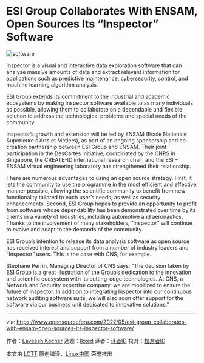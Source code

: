[#]: subject: "ESI Group Collaborates With ENSAM, Open Sources Its “Inspector” Software"
[#]: via: "https://www.opensourceforu.com/2022/05/esi-group-collaborates-with-ensam-open-sources-its-inspector-software/"
[#]: author: "Laveesh Kocher https://www.opensourceforu.com/author/laveesh-kocher/"
[#]: collector: "lkxed"
[#]: translator: " "
[#]: reviewer: " "
[#]: publisher: " "
[#]: url: " "

ESI Group Collaborates With ENSAM, Open Sources Its “Inspector” Software
======
![software][1]

Inspector is a visual and interactive data exploration software that can analyse massive amounts of data and extract relevant information for applications such as predictive maintenance, cybersecurity, control, and machine learning algorithm analysis.

ESI Group extends its commitment to the industrial and academic ecosystems by making Inspector software available to as many individuals as possible, allowing them to collaborate on a dependable and flexible solution to address the technological problems and special needs of the community.

Inspector’s growth and extension will be led by ENSAM (Ecole Nationale Supérieure d’Arts et Métiers), as part of an ongoing sponsorship and co-creation partnership between ESI Group and ENSAM. Their joint participation in the DesCartes initiative, coordinated by the CNRS in Singapore, the CREATE-ID international research chair, and the ESI – ENSAM virtual engineering laboratory has strengthened their relationship.

There are numerous advantages to using an open source strategy. First, it lets the community to use the programme in the most efficient and effective manner possible, allowing the scientific community to benefit from new functionality tailored to each user’s needs, as well as security enhancements. Second, ESI Group hopes to provide an opportunity to profit from software whose dependability has been demonstrated over time by its clients in a variety of industries, including automotive and aeronautics. Thanks to the involvement of many stakeholders, “Inspector” will continue to evolve and adapt to the demands of the community.

ESI Group’s intention to release its data analysis software as open source has received interest and support from a number of industry leaders and “Inspector” users. This is the case with CNS, for example.

Stephane Perrin, Managing Director of CNS says: “The decision taken by ESI Group is a great illustration of the Group’s dedication to the innovation and scientific ecosystem with its cutting-edge technologies. At CNS, a Network and Security expertise company, we are mobilized to ensure the future of Inspector. In addition to integrating Inspector into our continuous network auditing software suite, we will also soon offer support for the software via our business unit dedicated to innovative solutions.”

--------------------------------------------------------------------------------

via: https://www.opensourceforu.com/2022/05/esi-group-collaborates-with-ensam-open-sources-its-inspector-software/

作者：[Laveesh Kocher][a]
选题：[lkxed][b]
译者：[译者ID](https://github.com/译者ID)
校对：[校对者ID](https://github.com/校对者ID)

本文由 [LCTT](https://github.com/LCTT/TranslateProject) 原创编译，[Linux中国](https://linux.cn/) 荣誉推出

[a]: https://www.opensourceforu.com/author/laveesh-kocher/
[b]: https://github.com/lkxed
[1]: https://www.opensourceforu.com/wp-content/uploads/2022/05/software-696x371.jpg
